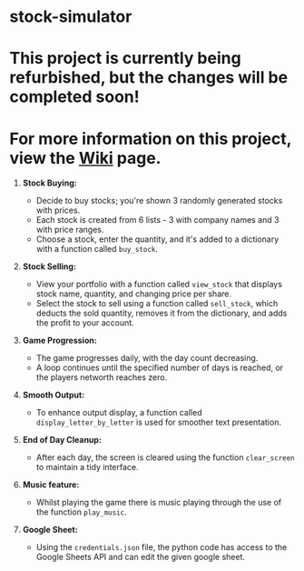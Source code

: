 # stock-simulator

# This project is currently being refurbished, but the changes will be completed soon! 
# For more information on this project, view the [Wiki](https://github.com/goblin101-co/stock-simulator/wiki) page.

1. **Stock Buying:**
   - Decide to buy stocks; you're shown 3 randomly generated stocks with prices.
   - Each stock is created from 6 lists - 3 with company names and 3 with price ranges.
   - Choose a stock, enter the quantity, and it's added to a dictionary with a function called `buy_stock`.

2. **Stock Selling:**
   - View your portfolio with a function called `view_stock` that displays stock name, quantity, and changing price per share.
   - Select the stock to sell using a function called `sell_stock`, which deducts the sold quantity, removes it from the dictionary, and adds the profit to your account.

3. **Game Progression:**
   - The game progresses daily, with the day count decreasing.
   - A loop continues until the specified number of days is reached, or the players networth reaches zero.

4. **Smooth Output:**
   - To enhance output display, a function called `display_letter_by_letter` is used for smoother text presentation.

5. **End of Day Cleanup:**
   - After each day, the screen is cleared using the function `clear_screen` to maintain a tidy interface.
6. **Music feature:**
   - Whilst playing the game there is music playing through the use of the function `play_music`.
7. **Google Sheet:**
   - Using the `credentials.json` file, the python code has access to the Google Sheets API and can edit the given google sheet.
